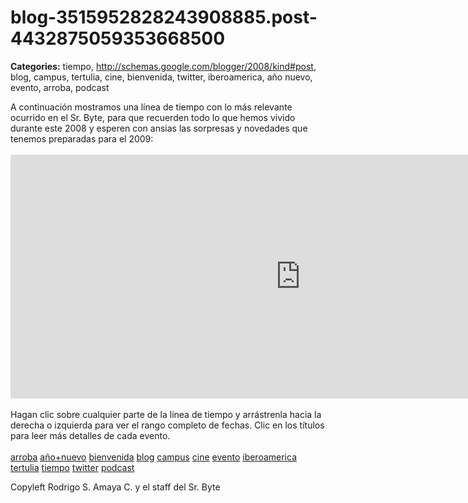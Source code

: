 # blog-3515952828243908885.post-4432875059353668500

**Categories:** tiempo, http://schemas.google.com/blogger/2008/kind#post, blog, campus, tertulia, cine, bienvenida, twitter, iberoamerica, año nuevo, evento, arroba, podcast

A continuación mostramos una línea de tiempo con lo más relevante ocurrido
      en el Sr. Byte, para que recuerden todo lo que hemos vivido durante este 2008 y esperen con
      ansias las sorpresas y novedades que tenemos preparadas para el 2009:<br /><br
      /><iframe src="http://www.xtimeline.com/timeline/Sr-Byte-Resumen-2008-1/embed/928/390"
      frameborder="0" height="390" scrolling="no" width="928"></iframe><br /><br
      />Hagan clic sobre cualquier parte de la línea de tiempo y arrástrenla hacia la derecha o
      izquierda para ver el rango completo de fechas. Clic en los títulos para leer más detalles de
      cada evento.<br /><br /><a href="http://www.blogalaxia.com/tags/arroba"
      rel="tag">arroba</a> <a href="http://www.blogalaxia.com/tags/ano+nuevo"
      rel="tag">año+nuevo</a> <a href="http://www.blogalaxia.com/tags/bienvenida"
      rel="tag">bienvenida</a> <a href="http://www.blogalaxia.com/tags/blog"
      rel="tag">blog</a> <a href="http://www.blogalaxia.com/tags/campus"
      rel="tag">campus</a> <a href="http://www.blogalaxia.com/tags/cine"
      rel="tag">cine</a> <a href="http://www.blogalaxia.com/tags/evento"
      rel="tag">evento</a> <a href="http://www.blogalaxia.com/tags/iberoamerica"
      rel="tag">iberoamerica</a> <a href="http://www.blogalaxia.com/tags/tertulia"
      rel="tag">tertulia</a> <a href="http://www.blogalaxia.com/tags/tiempo"
      rel="tag">tiempo</a> <a href="http://www.blogalaxia.com/tags/twitter"
      rel="tag">twitter</a> <a href="http://www.blogalaxia.com/tags/podcast"
      rel="tag">podcast</a><div class="blogger-post-footer">Copyleft Rodrigo S. Amaya
      C. y el staff del Sr. Byte</div>